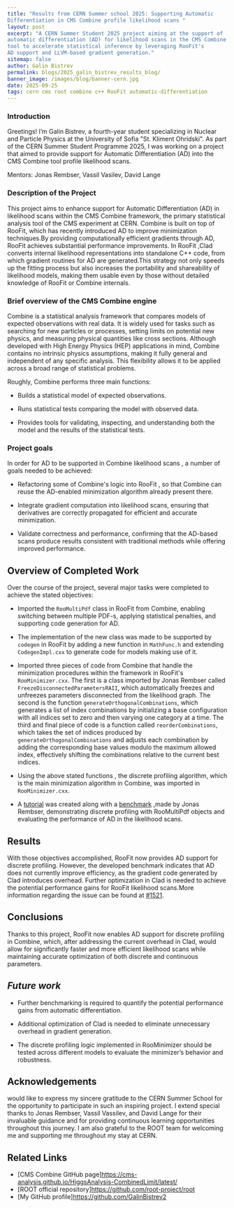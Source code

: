 ```yaml
---
title: "Results from CERN Summer school 2025: Supporting Automatic 
Differentiation in CMS Combine profile likelihood scans "
layout: post
excerpt: "A CERN Summer Student 2025 project aiming at the support of 
automatic differentiation (AD) for likelihood scans in the CMS Combine 
tool to accelerate statistical inference by leveraging RooFit's 
AD support and LLVM-based gradient generation."
sitemap: false
author: Galin Bistrev
permalink: blogs/2025_galin_bistrev_results_blog/
banner_image: /images/blog/banner-cern.jpg
date: 2025-09-25
tags: cern cms root combine c++ RooFit automatic-differentiation	
---
```


### **Introduction**
Greetings! I’m Galin Bistrev, a fourth-year student specializing in Nuclear 
and Particle Physics at the University of Sofia "St. Kliment Ohridski".
As part of the CERN Summer Student Programme 2025, I was working on a project 
that aimed to provide support for Automatic Differentiation (AD) 
into  the CMS Combine tool profile likelihood scans.


Mentors: Jonas Rembser, Vassil Vasilev, David Lange

### **Description of the Project**

This project aims to enhance support for Automatic Differentiation (AD) 
in likelihood scans within the CMS Combine framework, the primary 
statistical analysis tool of the CMS experiment at CERN. 
Combine is built on top of RooFit, which has recently introduced AD to 
improve minimization techniques.By providing computationally efficient
gradients through AD, RooFit achieves substantial performance 
improvements. In RooFit ,Clad converts internal likelihood representations 
into standalone C++ code, from which gradient routines for AD 
are generated.This strategy not only speeds up the fitting process but 
also increases the portability and shareability of likelihood models, 
making them usable even by those without detailed knowledge 
of RooFit or Combine internals.



### **Brief overview of the CMS Combine engine**
Combine is a statistical analysis framework that compares models 
of expected observations with real data. It is widely used for tasks 
such as searching for new particles or processes, setting limits on 
potential new physics, and measuring physical quantities like cross sections. 
Although developed with High Energy Physics (HEP) applications in mind, 
Combine contains no intrinsic physics assumptions, making it fully general
and independent of any specific analysis. This flexibility allows it 
to be applied across a broad range of statistical problems.

Roughly, Combine performs three main functions:

- Builds a statistical model of expected observations.

- Runs statistical tests comparing the model with observed data.

- Provides tools for validating, inspecting, and understanding both the 
model and the results of the statistical tests.

### Project goals

In order for AD to be supported in Combine likelihood scans , 
a number of goals needed to be achieved:

- Refactoring some of Combine's logic into RooFit , so that Combine can 
  reuse the AD-enabled minimization algorithm already present there. 

- Integrate gradient computation into likelihood scans, ensuring that 
  derivatives are correctly propagated for efficient and accurate minimization.
  
- Validate correctness and performance, confirming that the AD-based scans 
  produce results consistent with traditional
  methods while offering improved performance.

## **Overview of Completed Work**
Over the course of the project, several major tasks were completed to 
achieve the stated objectives:

- Imported the `RooMultiPdf` class in RooFit from Combine, enabling 
  switching between multiple PDF-s, applying statistical penalties, and 
  supporting code generation for AD. 

- The implementation of the new class was made to be supported by `codegen`
  in RooFit by adding a new function in `MathFunc.h` and  extending 
  `CodegenImpl.cxx` to generate code for models making use of it.  

- Imported three pieces of code from Combine that handle the minimization 
  procedures within the framework in RooFit's `RooMinimizer.cxx`. 
  The first is a class imported by Jonas Rembser called `FreezeDisconnectedParametersRAII`,
  which automatically freezes and unfreezes parameters disconnected from 
  the likelihood graph. The second is the function `generateOrthogonalCombinations`, 
  which generates a list of index combinations by initializing a base configuration 
  with all indices set to zero and then varying one category at a time. 
  The third and final piece of code is a function called  `reorderCombinations`, 
  which takes the set of indices produced by `generateOrthogonalCombinations` and adjusts 
  each combination by adding the corresponding base values modulo the 
  maximum allowed index, effectively shifting the combinations relative 
  to the current best indices.
 
- Using the above stated functions , the discrete profiling algorithm, 
  which is the main minimization algorithm in Combine, was imported in
  `RooMinimizer.cxx`.
  
- A  [tutorial](https://root.cern/doc/master/rf619__discrete__profiling_8py.html) was created
  along with  a [benchmark](https://github.com/vgvassilev/clad/issues/1521) ,made by Jonas Rembser, 
  demonstrating discrete profiling with RooMultiPdf objects and evaluating 
  the performance of AD in the likelihood scans.  

## **Results**
With those objectives accomplished, RooFit now provides AD support for discrete profiling.
However, the developed benchmark indicates that AD does not currently 
improve efficiency, as the gradient code generated by Clad introduces overhead. 
Further optimization in Clad is needed to achieve the potential performance 
gains for RooFit likelihood scans.More information regarding the issue can be
found at [#1521](https://github.com/vgvassilev/clad/issues/1521).

## **Conclusions**
Thanks to this project, RooFit now enables AD support for discrete profiling in Combine, 
which, after addressing the current overhead in Clad, would allow for 
significantly faster and more efficient likelihood scans while maintaining 
accurate optimization of both discrete and continuous parameters. 

## *Future work*
- Further benchmarking is required to quantify the potential performance 
  gains from automatic differentiation.

- Additional optimization of Clad is needed to eliminate unnecessary overhead 
  in gradient generation.

- The discrete profiling logic implemented in RooMinimizer should be tested across 
  different models to evaluate the minimizer’s behavior and robustness.

## **Acknowledgements**
would like to express my sincere gratitude to the CERN Summer School for 
the opportunity to participate in such an inspiring project. I extend 
special thanks to Jonas Rembser, Vassil Vassilev, and David Lange for 
their invaluable guidance and for providing continuous 
learning opportunities throughout this journey. I am also grateful to 
the ROOT team for welcoming me  and supporting me throughout my stay at 
CERN. 




## **Related Links**
- [CMS Combine GitHub page]https://cms-analysis.github.io/HiggsAnalysis-CombinedLimit/latest/
- [ROOT official repository]https://github.com/root-project/root
- [My GitHub profile]https://github.com/GalinBistrev2 



